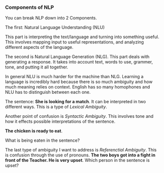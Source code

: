 <!--title={Components of NLTK}-->

### Components of NLP

You can break NLP down into 2 Components. 

The first: Natural Language Understanding (NLU) 

This part is interpreting the text/language and turning into something useful. This involves mapping input to useful representations, and analyzing different aspects of the language.

The second is Natural Language Generation (NLG). This part deals with generating a response. It takes into account text, words to use, grammer, tone, and putting it all together.

In general NLU is much harder for the machine than NLG. Learning a language is incredibly hard because there is so much ambiguity and how much meaning relies on context. English has so many homophones and NLU has to distinguish between each one. 

The sentence: **She is looking for a match**. It can be interpreted in two different ways. This is a type of *Lexical Ambiguity*. 

Another point of confusion is *Syntactic Ambiguity*. This involves tone and how it effects possible interpretations of the sentence. 

**The chicken is ready to eat**. 

What is being eaten in the sentence? 

The last type of ambiguity I want to address is *Referenctial Ambiguity*. This is confusion through the use of pronouns. **The two boys got into a fight in front of the Teacher. He is very upset**. Which person in the sentence is upset? 

### 